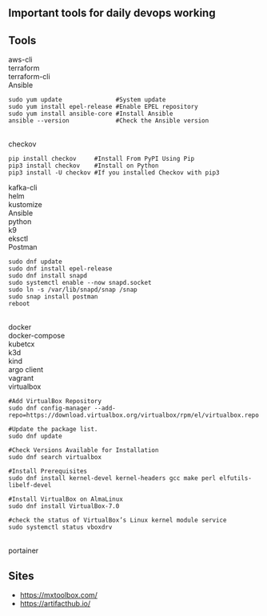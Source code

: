 
## Important tools for daily devops working


## Tools
aws-cli
\
terraform
\
terraform-cli
\
Ansible
```
sudo yum update               #System update
sudo yum install epel-release #Enable EPEL repository
sudo yum install ansible-core #Install Ansible
ansible --version             #Check the Ansible version 

```
\
checkov
```
pip install checkov     #Install From PyPI Using Pip
pip3 install checkov    #Install on Python
pip3 install -U checkov #If you installed Checkov with pip3
```
kafka-cli
\
helm
\
kustomize
\
Ansible
\
python
\
k9
\
eksctl
\
Postman
```
sudo dnf update
sudo dnf install epel-release
sudo dnf install snapd
sudo systemctl enable --now snapd.socket
sudo ln -s /var/lib/snapd/snap /snap
sudo snap install postman
reboot
```
\
docker
\
docker-compose
\
kubetcx
\
k3d
\
kind
\
argo client
\
vagrant
\
virtualbox
```
#Add VirtualBox Repository
sudo dnf config-manager --add-repo=https://download.virtualbox.org/virtualbox/rpm/el/virtualbox.repo

#Update the package list.
sudo dnf update

#Check Versions Available for Installation
sudo dnf search virtualbox

#Install Prerequisites
sudo dnf install kernel-devel kernel-headers gcc make perl elfutils-libelf-devel

#Install VirtualBox on AlmaLinux 
sudo dnf install VirtualBox-7.0

#check the status of VirtualBox’s Linux kernel module service
sudo systemctl status vboxdrv

```
\
portainer


## Sites
   * https://mxtoolbox.com/
   * https://artifacthub.io/
